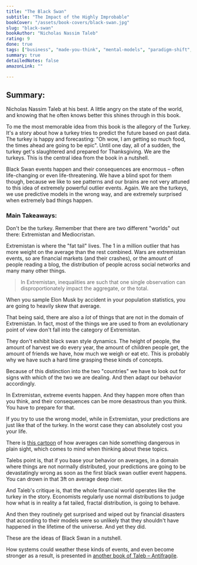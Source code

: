 ```yaml
---
title: "The Black Swan"
subtitle: "The Impact of the Highly Improbable"
bookCover: "/assets/book-covers/black-swan.jpg"
slug: "black-swan"
bookAuthor: "Nicholas Nassim Taleb"
rating: 9
done: true
tags: ["business", "made-you-think", "mental-models", "paradigm-shift", "economics", "psychology" ]
summary: true
detailedNotes: false
amazonLink: ""

---
```


## Summary:

Nicholas Nassim Taleb at his best. A little angry on the state of the world, and knowing that he often knows better this shines through in this book.

To me the most memorable idea from this book is the allegory of the Turkey. It's a story about how a turkey tries to predict the future based on past data. The turkey is happy and forecasting: "Oh wow, I am getting so much food, the times ahead are going to be epic". Until one day, all of a sudden, the turkey get's slaughtered and prepared for Thanksgiving. We are the turkeys. This is the central idea from the book in a nutshell. 

Black Swan events happen and their consequences are enormous – often life-changing or even life-threatening. We have a blind spot for them though, because we like to see patterns and our brains are not very attuned to this idea of extremely powerful outlier events. Again. We are the turkeys, we use predictive models in the wrong way, and are extremely surprised when extremely bad things happen. 

### Main Takeaways:

Don't be the turkey. Remember that there are two different "worlds" out there: Extremistan and Mediocristan.

Extremistan is where the "fat tail" lives. The 1 in a million outlier that has more weight on the average than the rest combined. Wars are extremistan events, so are financial markets (and their crashes), or the amount of people reading a blog, the distribution of people across social networks and many many other things.

> In Extremistan, inequalities are such that one single observation can disproportionately impact the aggregate, or the total.

When you sample Elon Musk by accident in your population statistics, you are going to heavily skew that average.

That being said, there are also a *lot* of things that are not in the domain of Extremistan. In fact, most of the things we are used to from an evolutionary point of view don't fall into the category of Extremistan.

They don't exhibit black swan style dynamics. The height of people, the amount of harvest we do every year, the amount of children people get, the amount of friends we have, how much we weigh or eat etc. This is probably why we have such a hard time grasping these kinds of concepts.

Because of this distinction into the two "countries" we have to look out for signs with which of the two we are dealing. And then adapt our behavior accordingly. 

In Extremistan, extreme events happen. And they happen more often than you think, and their consequences can be more desastrous than you think. You have to prepare for that.

If you try to use the wrong model, while in Extremistan, your predictions are just like that of the turkey. In the worst case they can absolutely cost you your life.

There is [this cartoon](https://sketchplanations.com/sneaky-averages) of how averages can hide something dangerous in plain sight, which comes to mind when thinking about these topics. 

Talebs point is, that if you base your behavior on averages, in a domain where things are not normally distributed, your predictions are going to be devastatingly wrong as soon as the first black swan outlier event happens. You can drown in that 3ft on average deep river.

And Taleb's critique is, that the whole financial world operates like the turkey in the story. Economists regularly use normal distributions to judge how what is in reality a fat tailed, fractal distribution, is going to behave. 

And then they routinely get surprised and wiped out by financial disasters that according to their models were so unlikely that they shouldn't have happened in the lifetime of the universe. And yet they did.

These are the ideas of Black Swan in a nutshell. 

How systems could weather these kinds of events, and even become stronger as a result, is presented in [another book of Taleb – Antifragile](/booknotes/antifragile).